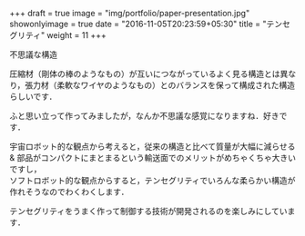 +++
draft = true
image = "img/portfolio/paper-presentation.jpg"
showonlyimage = true
date = "2016-11-05T20:23:59+05:30"
title = "テンセグリティ"
weight = 11
+++

不思議な構造
<!--more-->

圧縮材（剛体の棒のようなもの）が互いにつながっているよく見る構造とは異なり，張力材（柔軟なワイヤのようなもの）とのバランスを保って構成された構造らしいです．

ふと思い立って作ってみましたが，なんか不思議な感覚になりますね．好きです．

宇宙ロボット的な観点から考えると，従来の構造と比べて質量が大幅に減らせる & 部品がコンパクトにまとまるという輸送面でのメリットがめちゃくちゃ大きいですし，\
ソフトロボット的な観点からすると，テンセグリティでいろんな柔らかい構造が作れそうなのでわくわくします．

テンセグリティをうまく作って制御する技術が開発されるのを楽しみにしています．